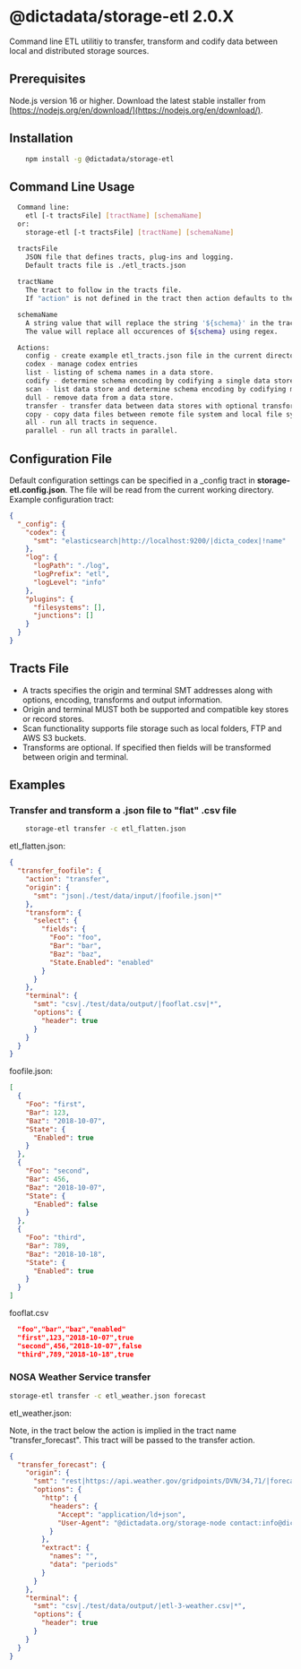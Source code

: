 # @dictadata/storage-etl 2.0.X

Command line ETL utilitiy to transfer, transform and codify data between local and distributed storage sources.

## Prerequisites

Node.js version 16 or higher.  Download the latest stable installer from [https://nodejs.org/en/download/](https://nodejs.org/en/download/).

## Installation

```bash
    npm install -g @dictadata/storage-etl
```

## Command Line Usage

```bash
  Command line:
    etl [-t tractsFile] [tractName] [schemaName]
  or:
    storage-etl [-t tractsFile] [tractName] [schemaName]

  tractsFile
    JSON file that defines tracts, plug-ins and logging.
    Default tracts file is ./etl_tracts.json
  
  tractName
    The tract to follow in the tracts file.
    If "action" is not defined in the tract then action defaults to the tractName.

  schemaName
    A string value that will replace the string '${schema}' in the tract.
    The value will replace all occurences of ${schema} using regex.

  Actions:
    config - create example etl_tracts.json file in the current directory.
    codex - manage codex entries
    list - listing of schema names in a data store.
    codify - determine schema encoding by codifying a single data store schema.
    scan - list data store and determine schema encoding by codifying multiple schemas.
    dull - remove data from a data store.
    transfer - transfer data between data stores with optional transforms.
    copy - copy data files between remote file system and local file system.
    all - run all tracts in sequence.
    parallel - run all tracts in parallel.
```

## Configuration File

Default configuration settings can be specified in a _config tract in **storage-etl.config.json**.  The file will be read from the current working directory.  Example configuration tract:

```json
{
  "_config": {
    "codex": {
      "smt": "elasticsearch|http://localhost:9200/|dicta_codex|!name"
    },
    "log": {
      "logPath": "./log",
      "logPrefix": "etl",
      "logLevel": "info"
    },
    "plugins": {
      "filesystems": [],
      "junctions": []
    }
  }
}
```

## Tracts File

- A tracts specifies the origin and terminal SMT addresses along with options, encoding, transforms and output information.
- Origin and terminal MUST both be supported and compatible key stores or record stores.
- Scan functionality supports file storage such as local folders, FTP and AWS S3 buckets.
- Transforms are optional. If specified then fields will be transformed between origin and terminal.

## Examples

### Transfer and transform a .json file to "flat" .csv file

```bash
    storage-etl transfer -c etl_flatten.json
```

etl_flatten.json:

```json
{
  "transfer_foofile": {
    "action": "transfer",
    "origin": {
      "smt": "json|./test/data/input/|foofile.json|*"
    },
    "transform": {
      "select": {
        "fields": {
          "Foo": "foo",
          "Bar": "bar",
          "Baz": "baz",
          "State.Enabled": "enabled"
        }
      }
    },
    "terminal": {
      "smt": "csv|./test/data/output/|fooflat.csv|*",
      "options": {
        "header": true
      }
    }
  }
}
```

foofile.json:

```json
[
  {
    "Foo": "first",
    "Bar": 123,
    "Baz": "2018-10-07",
    "State": {
      "Enabled": true
    }
  },
  {
    "Foo": "second",
    "Bar": 456,
    "Baz": "2018-10-07",
    "State": {
      "Enabled": false
    }
  },
  {
    "Foo": "third",
    "Bar": 789,
    "Baz": "2018-10-18",
    "State": {
      "Enabled": true
    }
  }
]
```

fooflat.csv

```json
  "foo","bar","baz","enabled"
  "first",123,"2018-10-07",true
  "second",456,"2018-10-07",false
  "third",789,"2018-10-18",true
```

### NOSA Weather Service transfer

```bash
storage-etl transfer -c etl_weather.json forecast
```

etl_weather.json:

Note, in the tract below the action is implied in the tract name "transfer_forecast".  This tract will be passed to the transfer action.

```json
{
  "transfer_forecast": {
    "origin": {
      "smt": "rest|https://api.weather.gov/gridpoints/DVN/34,71/|forecast|=*",
      "options": {
        "http": {
          "headers": {
            "Accept": "application/ld+json",
            "User-Agent": "@dictadata.org/storage-node contact:info@dictadata.org"
          }
        },
        "extract": {
          "names": "",
          "data": "periods"
        }
      }
    },
    "terminal": {
      "smt": "csv|./test/data/output/|etl-3-weather.csv|*",
      "options": {
        "header": true
      }
    }
  }
}
```
